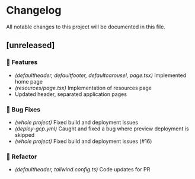 # Changelog

All notable changes to this project will be documented in this file.

## [unreleased]

### 🚀 Features

- *(defaultheader, defaultfooter, defaultcarousel, page.tsx)* Implemented home page
- *(resources/page.tsx)* Implementation of resources page
- Updated header, separated application pages

### 🐛 Bug Fixes

- *(whole project)* Fixed build and deployment issues
- *(deploy-gcp.yml)* Caught and fixed a bug where preview deployment is skipped
- *(whole project)* Fixed build and deployment issues (#16)

### 🚜 Refactor

- *(defaultheader, tailwind.config.ts)* Code updates for PR

<!-- generated by git-cliff -->
